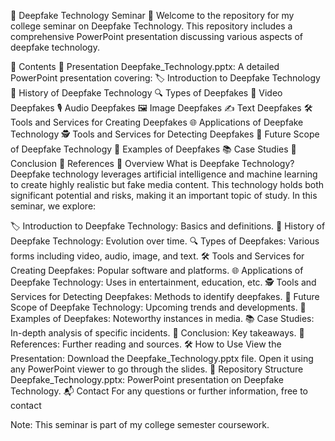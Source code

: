🌟 Deepfake Technology Seminar 🌟
Welcome to the repository for my college seminar on Deepfake Technology. This repository includes a comprehensive PowerPoint presentation discussing various aspects of deepfake technology.

📂 Contents
📄 Presentation
Deepfake_Technology.pptx: A detailed PowerPoint presentation covering:
🏷️ Introduction to Deepfake Technology
📜 History of Deepfake Technology
🔍 Types of Deepfakes
🎥 Video Deepfakes
🎙️ Audio Deepfakes
🖼️ Image Deepfakes
✍️ Text Deepfakes
🛠️ Tools and Services for Creating Deepfakes
🌐 Applications of Deepfake Technology
🕵️ Tools and Services for Detecting Deepfakes
🚀 Future Scope of Deepfake Technology
🧩 Examples of Deepfakes
📚 Case Studies
📝 Conclusion
📖 References
🧐 Overview
What is Deepfake Technology?
Deepfake technology leverages artificial intelligence and machine learning to create highly realistic but fake media content. This technology holds both significant potential and risks, making it an important topic of study. In this seminar, we explore:

🏷️ Introduction to Deepfake Technology: Basics and definitions.
📜 History of Deepfake Technology: Evolution over time.
🔍 Types of Deepfakes: Various forms including video, audio, image, and text.
🛠️ Tools and Services for Creating Deepfakes: Popular software and platforms.
🌐 Applications of Deepfake Technology: Uses in entertainment, education, etc.
🕵️ Tools and Services for Detecting Deepfakes: Methods to identify deepfakes.
🚀 Future Scope of Deepfake Technology: Upcoming trends and developments.
🧩 Examples of Deepfakes: Noteworthy instances in media.
📚 Case Studies: In-depth analysis of specific incidents.
📝 Conclusion: Key takeaways.
📖 References: Further reading and sources.
🛠️ How to Use
View the Presentation:
Download the Deepfake_Technology.pptx file.
Open it using any PowerPoint viewer to go through the slides.
📁 Repository Structure
Deepfake_Technology.pptx: PowerPoint presentation on Deepfake Technology.
📬 Contact
For any questions or further information, free to contact

Note: This seminar is part of my college semester coursework.
